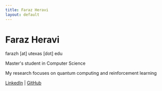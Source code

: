 ```yaml
---
title: Faraz Heravi
layout: default
---
```


<div class="container">
  <h1>Faraz Heravi</h1>
  <p>farazh [at] utexas [dot] edu</p>
  <p>Master's student in Computer Science</p>

  <p>
    My research focuses on quantum computing and reinforcement learning
  </p>

  <p>
    <a href="https://linkedin.com/in/farazheravi" target="_blank">LinkedIn</a> |
    <a href="https://github.com/fheravi" target="_blank">GitHub</a>
  </p>
</div>